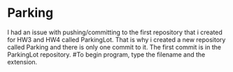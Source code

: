 # Parking
I had an issue with pushing/committing to the first repository that i created for HW3 and HW4 called ParkingLot.
That is why i created a new repository called Parking and there is only one commit to it. The first commit is in the ParkingLot repository.
#To begin program, type the filename and the extension.
